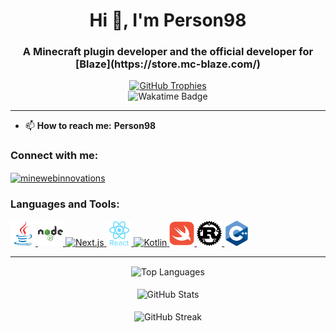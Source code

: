 <h1 align="center">Hi 👋, I'm Person98</h1>
<h3 align="center">
  A Minecraft plugin developer and the official developer for [Blaze](https://store.mc-blaze.com/)
</h3>

<div align="center">
  <a href="https://github.com/ryo-ma/github-profile-trophy">
    <img src="https://github-profile-trophy.vercel.app/?username=therealperson98&theme=dracula&row=1&no-frame=true" alt="GitHub Trophies" />
  </a>
  <br />
  <img src="https://wakatime.com/badge/user/80be4b94-ed4a-495e-b33b-d5c0449c7f35.svg" alt="Wakatime Badge" />
</div>

---

- 📫 **How to reach me:** **Person98**

<h3 align="left">Connect with me:</h3>
<p align="left">
  <a href="https://discord.gg/minewebinnovations" target="_blank">
    <img align="center" src="https://raw.githubusercontent.com/rahuldkjain/github-profile-readme-generator/master/src/images/icons/Social/discord.svg" alt="minewebinnovations" height="30" width="40" />
  </a>
</p>

<h3 align="left">Languages and Tools:</h3>
<p align="left">
  <a href="https://www.java.com" target="_blank" rel="noreferrer">
    <img src="https://raw.githubusercontent.com/devicons/devicon/master/icons/java/java-original.svg" alt="Java" width="40" height="40"/>
  </a>
  <a href="https://nodejs.org" target="_blank" rel="noreferrer">
    <img src="https://raw.githubusercontent.com/devicons/devicon/master/icons/nodejs/nodejs-original-wordmark.svg" alt="Node.js" width="40" height="40"/>
  </a>
  <a href="https://nextjs.org/" target="_blank" rel="noreferrer">
    <img src="https://cdn.worldvectorlogo.com/logos/nextjs-2.svg" alt="Next.js" width="40" height="40"/>
  </a>
  <a href="https://reactjs.org/" target="_blank" rel="noreferrer">
    <img src="https://raw.githubusercontent.com/devicons/devicon/master/icons/react/react-original-wordmark.svg" alt="React" width="40" height="40"/>
  </a>
  <a href="https://kotlinlang.org" target="_blank" rel="noreferrer">
    <img src="https://www.vectorlogo.zone/logos/kotlinlang/kotlinlang-icon.svg" alt="Kotlin" width="40" height="40"/>
  </a>
  <a href="https://developer.apple.com/swift/" target="_blank" rel="noreferrer">
    <img src="https://raw.githubusercontent.com/devicons/devicon/master/icons/swift/swift-original.svg" alt="Swift" width="40" height="40"/>
  </a>
  <a href="https://www.rust-lang.org/" target="_blank" rel="noreferrer">
    <img src="https://raw.githubusercontent.com/devicons/devicon/master/icons/rust/rust-plain.svg" alt="Rust" width="40" height="40"/>
  </a>
  <a href="https://www.w3schools.com/cpp/" target="_blank" rel="noreferrer">
    <img src="https://raw.githubusercontent.com/devicons/devicon/master/icons/cplusplus/cplusplus-original.svg" alt="C++" width="40" height="40"/>
  </a>
</p>

---

<div align="center">
  <img align="center" src="https://github-readme-stats.vercel.app/api/top-langs?username=therealperson98&show_icons=true&locale=en&layout=compact&theme=dracula" alt="Top Languages" />
  <br /><br />
  <img align="center" src="https://github-readme-stats.vercel.app/api?username=therealperson98&show_icons=true&locale=en&theme=dracula" alt="GitHub Stats" />
  <br /><br />
   <img align="center" src="https://github-readme-streak-stats-nine-pink.vercel.app?user=TheRealPerson98&theme=highcontrast&hide_border=true&date_format=M%20j%5B%2C%20Y%5D" alt="GitHub Streak" />
</div>
